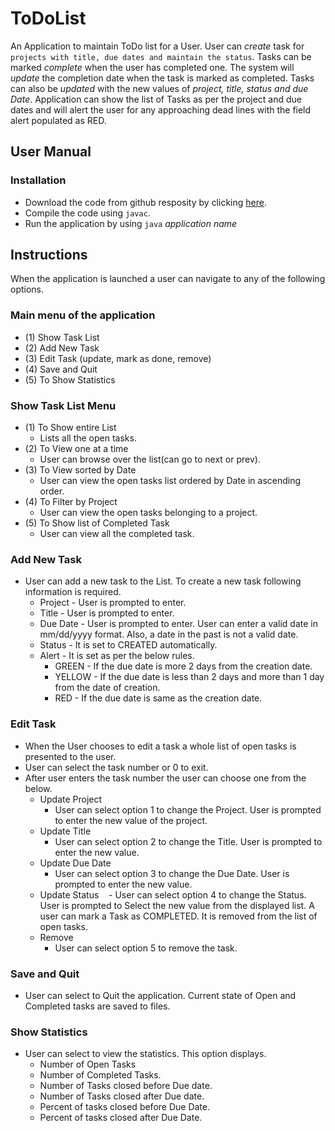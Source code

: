 # ToDoList
An Application to maintain ToDo list for a User.
User can _create_ task for ```projects with title, due dates and maintain the status```.
Tasks can be marked _complete_ when the user has completed one. The system will _update_ the completion date when the task is marked as completed. Tasks can also be _updated_ with the new values of _project, title, status and due Date_.
Application can show the list of Tasks as per the project and due dates and will alert the user for any approaching dead lines with the field alert populated as RED.

## User Manual

### Installation
- Download the code from github resposity by clicking [here](https://github.com/marya3/ToDoList).
- Compile the code using ```javac```.
- Run the application by using ```java``` _application name_

## Instructions

When the application is launched a user can navigate to any of the following options.

### Main menu of the application
- (1) Show Task List
- (2) Add New Task
- (3) Edit Task (update, mark as done, remove)
- (4) Save and Quit
- (5) To Show Statistics

### Show Task List Menu
- (1) To Show entire List
  - Lists all the open tasks.
- (2) To View one at a time
  - User can browse over the list(can go to next or prev).
- (3) To View sorted by Date
  - User can view the open tasks list ordered by Date in ascending order.
- (4) To Filter by Project
  - User can view the open tasks belonging to a project.
- (5) To Show list of Completed Task
  - User can view all the completed task. 

### Add New Task 
- User can add a new task to the List. To create a new task following information is required. 
  - Project - User is prompted to enter.
  - Title - User is prompted to enter.
  - Due Date - User is prompted to enter. User can enter a valid date in mm/dd/yyyy format. Also, a date in the past is not a             valid date.
  - Status - It is set to CREATED automatically.
  - Alert - It is set as per the below rules.
    - GREEN - If the due date is more 2 days from the creation date.
    - YELLOW - If the due date is less than 2 days and more than 1 day from the date of creation.
    - RED - If the due date is same as the creation date.
    
### Edit Task
- When the User chooses to edit a task a whole list of open tasks is presented to the user. 
- User can select the task number or 0 to exit.
- After user enters the task number the user can choose one from the below.
  - Update Project
    - User can select option 1 to change the Project. User is prompted to enter the new value of the project.
  - Update Title
    - User can select option 2 to change the Title. User is prompted to enter the new value.  
  - Update Due Date
    - User can select option 3 to change the Due Date. User is prompted to enter the new value.  
  - Update Status
    - User can select option 4 to change the Status. User is prompted to Select the new value from the displayed list. A user can mark a Task as COMPLETED. It is removed from the list of open tasks.
  - Remove
    - User can select option 5 to remove the task.
    
### Save and Quit
- User can select to Quit the application. Current state of Open and Completed tasks are saved to files.

### Show Statistics
- User can select to view the statistics. This option displays.
  - Number of Open Tasks
  - Number of Completed Tasks.
  - Number of Tasks closed before Due date.
  - Number of Tasks closed after Due date.
  - Percent of tasks closed before Due Date. 
  - Percent of tasks closed after Due Date. 
    
    
    
    
    
    
    
    
    
    
    
    
    
    
    
    
    
    
    
    
